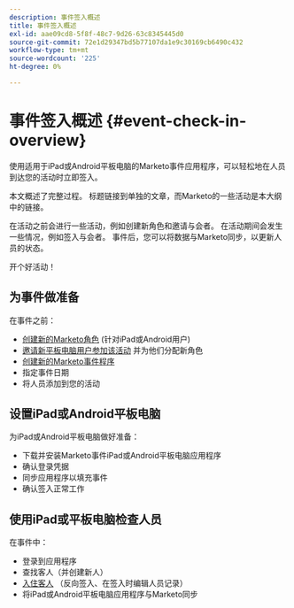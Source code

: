```yaml
---
description: 事件签入概述
title: 事件签入概述
exl-id: aae09cd8-5f8f-48c7-9d26-63c8345445d0
source-git-commit: 72e1d29347bd5b77107da1e9c30169cb6490c432
workflow-type: tm+mt
source-wordcount: '225'
ht-degree: 0%

---
```


# 事件签入概述 {#event-check-in-overview}

使用适用于iPad或Android平板电脑的Marketo事件应用程序，可以轻松地在人员到达您的活动时立即签入。

本文概述了完整过程。 标题链接到单独的文章，而Marketo的一些活动是本大纲中的链接。

在活动之前会进行一些活动，例如创建新角色和邀请与会者。 在活动期间会发生一些情况，例如签入与会者。 事件后，您可以将数据与Marketo同步，以更新人员的状态。

开个好活动！

## 为事件做准备

在事件之前：

* [创建新的Marketo角色](/help/marketo/product-docs/core-marketo-concepts/mobile-apps/event-check-in/grant-users-access-to-the-check-in-app.md) (针对iPad或Android用户)
* [邀请新平板电脑用户参加该活动](/help/marketo/product-docs/core-marketo-concepts/mobile-apps/event-check-in/grant-users-access-to-the-check-in-app.md) 并为他们分配新角色
* [创建新的Marketo事件程序](/help/marketo/product-docs/demand-generation/events/understanding-events/create-a-new-event-program.md)
* 指定事件日期
* 将人员添加到您的活动

## 设置iPad或Android平板电脑

为iPad或Android平板电脑做好准备：

* 下载并安装Marketo事件iPad或Android平板电脑应用程序
* 确认登录凭据
* 同步应用程序以填充事件
* 确认签入正常工作

## 使用iPad或平板电脑检查人员

在事件中：

* 登录到应用程序
* 查找客人（并创建新人）
* [入住客人](/help/marketo/product-docs/core-marketo-concepts/mobile-apps/event-check-in/check-people-into-your-event-from-your-tablet.md) （反向签入、在签入时编辑人员记录）
* 将iPad或Android平板电脑应用程序与Marketo同步

